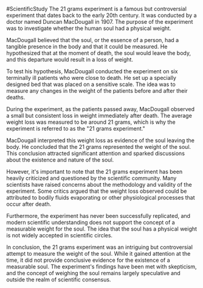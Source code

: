#ScientificStudy 
The 21 grams experiment is a famous but controversial experiment that dates back to the early 20th century. It was conducted by a doctor named Duncan MacDougall in 1907. The purpose of the experiment was to investigate whether the human soul had a physical weight.

MacDougall believed that the soul, or the essence of a person, had a tangible presence in the body and that it could be measured. He hypothesized that at the moment of death, the soul would leave the body, and this departure would result in a loss of weight.

To test his hypothesis, MacDougall conducted the experiment on six terminally ill patients who were close to death. He set up a specially designed bed that was placed on a sensitive scale. The idea was to measure any changes in the weight of the patients before and after their deaths.

During the experiment, as the patients passed away, MacDougall observed a small but consistent loss in weight immediately after death. The average weight loss was measured to be around 21 grams, which is why the experiment is referred to as the "21 grams experiment."

MacDougall interpreted this weight loss as evidence of the soul leaving the body. He concluded that the 21 grams represented the weight of the soul. This conclusion attracted significant attention and sparked discussions about the existence and nature of the soul.

However, it's important to note that the 21 grams experiment has been heavily criticized and questioned by the scientific community. Many scientists have raised concerns about the methodology and validity of the experiment. Some critics argued that the weight loss observed could be attributed to bodily fluids evaporating or other physiological processes that occur after death.

Furthermore, the experiment has never been successfully replicated, and modern scientific understanding does not support the concept of a measurable weight for the soul. The idea that the soul has a physical weight is not widely accepted in scientific circles.

In conclusion, the 21 grams experiment was an intriguing but controversial attempt to measure the weight of the soul. While it gained attention at the time, it did not provide conclusive evidence for the existence of a measurable soul. The experiment's findings have been met with skepticism, and the concept of weighing the soul remains largely speculative and outside the realm of scientific consensus.